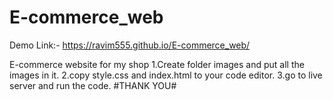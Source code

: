 # E-commerce_web

Demo Link:- https://ravim555.github.io/E-commerce_web/

E-commerce website for my shop
1.Create folder images and put all the images in it.
2.copy style.css and index.html to your code editor.
3.go to live server and run the code.
#THANK YOU#
